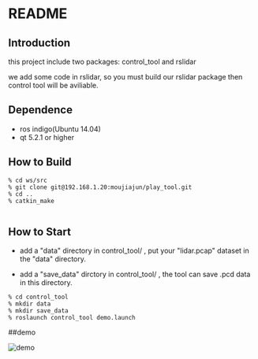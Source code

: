 # README

## Introduction

this project include two packages: control_tool and rslidar

we add some code in rslidar, so you must build our rslidar package then control tool will be aviliable.

## Dependence

- ros indigo(Ubuntu 14.04)
- qt  5.2.1 or higher

## How to Build


```
% cd ws/src
% git clone git@192.168.1.20:moujiajun/play_tool.git
% cd ..
% catkin_make
    
```

## How to Start

- add a "data" directory in control_tool/ , put your "lidar.pcap" dataset in the "data" directory.

- add a "save_data" dirctory in control_tool/ , the tool can save .pcd data in this directory.

```
% cd control_tool
% mkdir data
% mkdir save_data
% roslaunch control_tool demo.launch
```

##demo

![demo](http://192.168.1.20/moujiajun/program_primer/raw/440d8f5709530ce5d23310438eea6305b90d87fa/img/2017-09-05%2017:47:55%E5%B1%8F%E5%B9%95%E6%88%AA%E5%9B%BE.png) 

